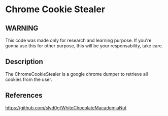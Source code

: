 # Chrome Cookie Stealer

## WARNING
    
This code was made only for research and learning purpose. If you're gonna use this for other purpose,
this will be your responsability, take care.

## Description

The ChromeCookieStealer is a google chrome dumper to retrieve all cookies from the user.

## References

https://github.com/slyd0g/WhiteChocolateMacademiaNut